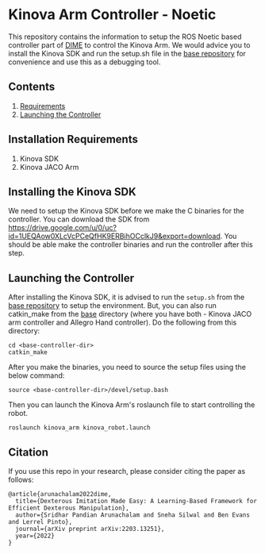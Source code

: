 # Kinova Arm Controller - Noetic
This repository contains the information to setup the ROS Noetic based controller part of [DIME](https://arxiv.org/abs/2203.13251) to control the Kinova Arm. We would advice you to install the Kinova SDK and run the setup.sh file in the [base repository](https://github.com/NYU-robot-learning/DIME-Controllers) for convenience and use this as a debugging tool.

## Contents
1. [Requirements](#requirements)
2. [Launching the Controller](#launch-controller)

## Installation Requirements <a name="requirements"></a>
1. Kinova SDK
1. Kinova JACO Arm

## Installing the Kinova SDK
We need to setup the Kinova SDK before we make the C binaries for the controller. You can download the SDK from https://drive.google.com/u/0/uc?id=1UEQAow0XLcVcPCeQfHK9ERBihOCclkJ9&export=download. You should be able make the controller binaries and run the controller after this step.

## Launching the Controller <a name="launch-controller"></a>
After installing the Kinova SDK, it is advised to run the `setup.sh` from the [base repository](https://github.com/NYU-robot-learning/DIME-Controllers) to setup the environment. But, you can also run catkin_make from the [base](https://github.com/NYU-robot-learning/DIME-Controllers) directory (where you have both - Kinova JACO arm controller and Allegro Hand controller). Do the following from this directory:
```
cd <base-controller-dir>
catkin_make
```
After you make the binaries, you need to source the setup files using the below command:
```
source <base-controller-dir>/devel/setup.bash
```
Then you can launch the Kinova Arm's roslaunch file to start controlling the robot.
```
roslaunch kinova_arm kinova_robot.launch
```
## Citation

If you use this repo in your research, please consider citing the paper as follows:
```
@article{arunachalam2022dime,
  title={Dexterous Imitation Made Easy: A Learning-Based Framework for Efficient Dexterous Manipulation},
  author={Sridhar Pandian Arunachalam and Sneha Silwal and Ben Evans and Lerrel Pinto},
  journal={arXiv preprint arXiv:2203.13251},
  year={2022}
}
```

